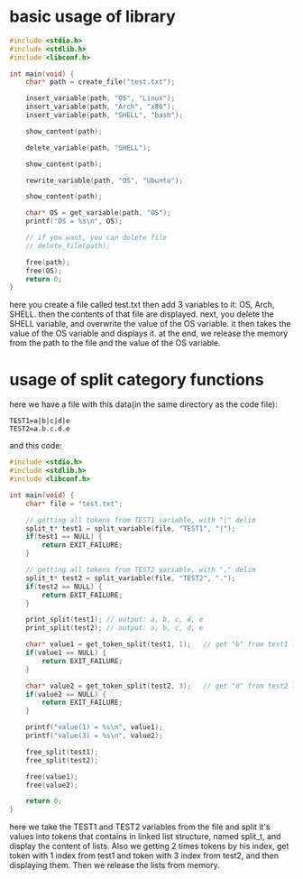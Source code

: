 # basic usage of library

```c
#include <stdio.h>
#include <stdlib.h>
#include <libconf.h>

int main(void) {
	char* path = create_file("test.txt");

	insert_variable(path, "OS", "Linux");
	insert_variable(path, "Arch", "x86");
	insert_variable(path, "SHELL", "bash");

	show_content(path);

	delete_variable(path, "SHELL");

	show_content(path);

	rewrite_variable(path, "OS", "Ubuntu");

	show_content(path);

	char* OS = get_variable(path, "OS");
	printf("OS = %s\n", OS);

	// if you want, you can delete file
	// delete_file(path);

	free(path);
	free(OS);
	return 0;
}
```

here you create a file called test.txt then add 3 variables to it: OS, Arch, SHELL. then the contents of that file are displayed. next, you delete the SHELL variable, and overwrite the value of the OS variable. it then takes the value of the OS variable and displays it. at the end, we release the memory from the path to the file and the value of the OS variable.

# usage of split category functions
here we have a file with this data(in the same directory as the code file):
```shell
TEST1=a|b|c|d|e
TEST2=a.b.c.d.e
```

and this code:
```c
#include <stdio.h>
#include <stdlib.h>
#include <libconf.h>

int main(void) {
	char* file = "test.txt";

	// getting all tokens from TEST1 variable, with "|" delim
	split_t* test1 = split_variable(file, "TEST1", "|");
	if(test1 == NULL) {
		return EXIT_FAILURE;
	}

	// getting all tokens from TEST2 variable, with "." delim
	split_t* test2 = split_variable(file, "TEST2", ".");
	if(test2 == NULL) {
		return EXIT_FAILURE;
	}

	print_split(test1); // output: a, b, c, d, e
	print_split(test2); // output: a, b, c, d, e

	char* value1 = get_token_split(test1, 1);	// get "b" from test1 list
	if(value1 == NULL) {
		return EXIT_FAILURE;
	}

	char* value2 = get_token_split(test2, 3);	// get "d" from test2 list
	if(value2 == NULL) {
		return EXIT_FAILURE;
	}

	printf("value(1) = %s\n", value1);
	printf("value(3) = %s\n", value2);

	free_split(test1);
	free_split(test2);

	free(value1);
	free(value2);

	return 0;
}
```

here we take the TEST1 and TEST2 variables from the file and split it's values into tokens that contains in linked list structure, named split_t, and display the content of lists. Also we getting 2 times tokens by his index, get token with 1 index from test1 and token with 3 index from test2, and then displaying them. Then we release the lists from memory.
